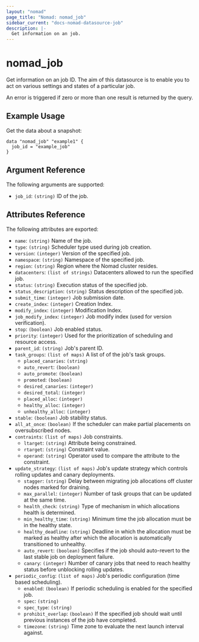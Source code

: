 ```yaml
---
layout: "nomad"
page_title: "Nomad: nomad_job"
sidebar_current: "docs-nomad-datasource-job"
description: |-
  Get information on an job.
---
```


# nomad_job

Get information on an job ID. The aim of this datasource is to enable
you to act on various settings and states of a particular job.

An error is triggered if zero or more than one result is returned by the query.

## Example Usage

Get the data about a snapshot:

```hcl
data "nomad_job" "example1" {
  job_id = "example_job"
}
```

## Argument Reference

The following arguments are supported:

* `job_id`: `(string)` ID of the job.

## Attributes Reference

The following attributes are exported:

* `name`: `(string)` Name of the job.
* `type`: `(string)` Scheduler type used during job creation.
* `version`: `(integer)` Version of the specified job.
* `namespace`: `(string)` Namespace of the specified job.
* `region`: `(string)` Region where the Nomad cluster resides.
* `datacenters`: `(list of strings)` Datacenters allowed to run the specified job.
* `status`: `(string)` Execution status of the specified job.
* `status_description`: `(string)` Status description of the specified job.
* `submit_time`: `(integer)` Job submission date.
* `create_index`: `(integer)` Creation Index.
* `modify_index`: `(integer)` Modification Index.
* `job_modify_index`: `(integer)` Job modify index (used for version verification).
* `stop`: `(boolean)` Job enabled status.
* `priority`: `(integer)` Used for the prioritization of scheduling and resource access.
* `parent_id`: `(string)` Job's parent ID.
* `task_groups`: `(list of maps)` A list of of the job's task groups.
  * `placed_canaries`: `(string)`
  * `auto_revert`: `(boolean)`
  * `auto_promote`: `(boolean)`
  * `promoted`: `(boolean)`
  * `desired_canaries`: `(integer)`
  * `desired_total`: `(integer)`
  * `placed_alloc`: `(integer)`
  * `healthy_alloc`: `(integer)`
  * `unhealthy_alloc`: `(integer)`
* `stable`: `(boolean)` Job stability status.
* `all_at_once`: `(boolean)`  If the scheduler can make partial placements on oversubscribed nodes.
* `contraints`: `(list of maps)` Job constraints.
  * `ltarget`: `(string)` Attribute being constrained.
  * `rtarget`: `(string)` Constraint value.
  * `operand`: `(string)` Operator used to compare the attribute to the constraint.
* `update_strategy`: `(list of maps)` Job's update strategy which controls rolling updates and canary deployments.
  * `stagger`: `(string)` Delay between migrating job allocations off cluster nodes marked for draining.
  * `max_parallel`: `(integer)` Number of task groups that can be updated at the same time.
  * `health_check`: `(string)` Type of mechanism in which allocations health is determined.
  * `min_healthy_time`: `(string)` Minimum time the job allocation must be in the healthy state.
  * `healthy_deadline`: `(string)` Deadline in which the allocation must be marked as healthy after which the allocation is automatically transitioned to unhealthy.
  * `auto_revert`: `(boolean)` Specifies if the job should auto-revert to the last stable job on deployment failure.
  * `canary`: `(integer)` Number of canary jobs that need to reach healthy status before unblocking rolling updates.
* `periodic_config`: `(list of maps)` Job's periodic configuration (time based scheduling).
  * `enabled`: `(boolean)` If periodic scheduling is enabled for the specified job.
  * `spec`: `(string)`
  * `spec_type`: `(string)`
  * `prohibit_overlap`: `(boolean)`  If the specified job should wait until previous instances of the job have completed.
  * `timezone`: `(string)` Time zone to evaluate the next launch interval against.
